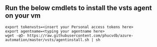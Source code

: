 ## Run the below cmdlets to install the vsts agent on your vm

```bashshell
export tokenvsts=<insert your Personal access tokens here>
export agentname=<typing your agentname here>
wget -qO- https://raw.githubusercontent.com/phucvdb/azure-automation/master/vsts/agentinstall.sh | sh
```